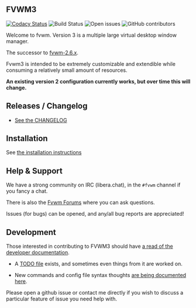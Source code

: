 FVWM3
-----

[![Codacy Status](https://api.codacy.com/project/badge/Grade/0bfafcfd16b84a96a1305e92de2d6c4c)](https://app.codacy.com/gh/fvwmorg/fvwm3?utm_source=github.com&utm_medium=referral&utm_content=fvwmorg/fvwm3&utm_campaign=Badge_Grade_Settings)
![Build Status](https://github.com/fvwmorg/fvwm3/workflows/FVWM3%20CI/badge.svg)
![Open issues](https://img.shields.io/github/issues-raw/fvwmorg/fvwm3)
![GitHub contributors](https://img.shields.io/github/contributors/fvwmorg/fvwm3)

Welcome to fvwm.  Version 3 is a multiple large virtual desktop window manager.

The successor to [fvwm-2.6.x](http://github.com/fvwmorg/fvwm).

Fvwm3 is intended to be extremely customizable and extendible while consuming
a relatively small amount of resources.

**An existing version 2 configuration currently works, but over time this will
change.**

Releases / Changelog
--------------------

* [See the CHANGELOG](./CHANGELOG.md)

Installation
------------

See [the installation instructions](./dev-docs/INSTALL.md)

Help & Support
--------------

We have a strong community on IRC (libera.chat), in the `#fvwm` channel if you
fancy a chat.

There is also the [Fvwm Forums](https://fvwmforums.org) where you can ask
questions.

Issues (for bugs) can be opened, and any/all bug reports are appreciated!

Development
-----------

Those interested in contributing to FVWM3 should have [a read of the developer
documentation](./dev-docs/DEVELOPERS.md).

* A [TODO file](./dev-docs/TODO.md) exists, and sometimes even things from it are
worked on.

* New commands and config file syntax thoughts [are being documented here](./dev-docs/NEW-COMMANDS.md).

Please open a github issue or contact me directly if you wish to discuss a
particular feature of issue you need help with.
